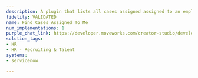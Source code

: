 ```yaml
---
description: A plugin that lists all cases assigned assigned to an employee.
fidelity: VALIDATED
name: Find Cases Assigned To Me
num_implementations: 1
purple_chat_link: https://developer.moveworks.com/creator-studio/developer-tools/purple-chat-builder/?workspace=%7B%22title%22%3A%22My+Workspace%22%2C%22botSettings%22%3A%7B%22name%22%3A%22%22%2C%22imageUrl%22%3A%22%22%7D%2C%22mocks%22%3A%5B%7B%22id%22%3A9685%2C%22title%22%3A%22New+Mock%22%2C%22transcript%22%3A%7B%22settings%22%3A%7B%22colorStyle%22%3A%22LIGHT%22%2C%22startTime%22%3A%2211%3A43+AM%22%2C%22defaultPerson%22%3A%22GWEN%22%2C%22editable%22%3Atrue%2C%22botName%22%3A%22%22%2C%22botImageUrl%22%3A%22%22%7D%2C%22messages%22%3A%5B%7B%22from%22%3A%22USER%22%2C%22text%22%3A%22Show+me+all+my+cases+in+ServiceNow.%22%7D%2C%7B%22from%22%3A%22ANNOTATION%22%2C%22text%22%3A%22Fetching+all+cases+assigned+to+Gwen+from+ServiceNow.%22%7D%2C%7B%22from%22%3A%22BOT%22%2C%22text%22%3A%22I+found+the+following+cases+assigned+to+you%3A%22%2C%22cards%22%3A%5B%7B%22title%22%3A%22SN-101%3A+Outage+in+Finance+Department%22%2C%22text%22%3A%22%3Cp%3E%3Cb%3EStatus%3A%3C%2Fb%3E+In+Progress%3C%2Fp%3E%22%7D%2C%7B%22title%22%3A%22SN-102%3A+Laptop+Battery+Overheating%22%2C%22text%22%3A%22%3Cp%3E%3Cb%3EStatus%3A%3C%2Fb%3E+Open%3C%2Fp%3E%22%7D%2C%7B%22title%22%3A%22SN-103%3A+Printer+not+working%22%2C%22text%22%3A%22%3Cp%3E%3Cb%3EStatus%3A%3C%2Fb%3E+In+Progress%3C%2Fp%3E%22%7D%5D%7D%5D%7D%7D%5D%7D
solution_tags:
- HR
- HR - Recruiting & Talent
systems:
- servicenow

---
```

